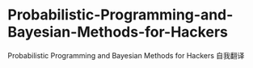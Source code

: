 # Probabilistic-Programming-and-Bayesian-Methods-for-Hackers
Probabilistic Programming and Bayesian Methods for Hackers 自我翻译
